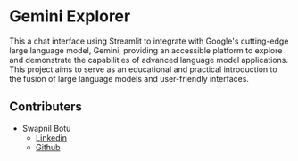 # Gemini Explorer

This a chat interface using Streamlit to integrate with Google's cutting-edge large language model, Gemini, providing an accessible platform to explore and demonstrate the capabilities of advanced language model applications. This project aims to serve as an educational and practical introduction to the fusion of large language models and user-friendly interfaces.

## Contributers
- Swapnil Botu
  - [Linkedin](https://www.linkedin.com/in/swapnil-botu)
  - [Github](https://github.com/swapnilbotu)
